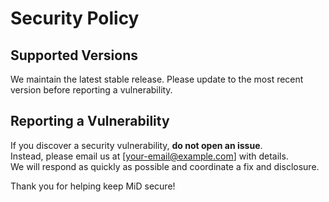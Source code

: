 # Security Policy

## Supported Versions

We maintain the latest stable release. Please update to the most recent version before reporting a vulnerability.

## Reporting a Vulnerability

If you discover a security vulnerability, **do not open an issue**.  
Instead, please email us at [your-email@example.com] with details.  
We will respond as quickly as possible and coordinate a fix and disclosure.

Thank you for helping keep MiD secure!
